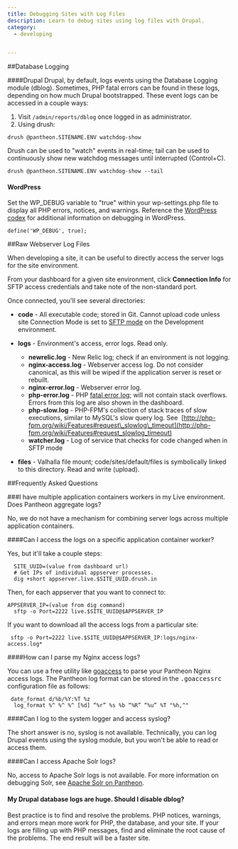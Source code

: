 ```yaml
---
title: Debugging Sites with Log Files
description: Learn to debug sites using log files with Drupal.
category:
  - developing


---
```


##Database Logging

####Drupal
Drupal, by default, logs events using the Database Logging module (dblog). Sometimes, PHP fatal errors can be found in these logs, depending on how much Drupal bootstrapped. These event logs can be accessed in a couple ways:  


1. Visit `/admin/reports/dblog` once logged in as administrator.
2. Using drush:  


```
drush @pantheon.SITENAME.ENV watchdog-show
```

Drush can be used to "watch" events in real-time; tail can be used to continuously show new watchdog messages until interrupted (Control+C).  


```
drush @pantheon.SITENAME.ENV watchdog-show --tail
```

#### WordPress

Set the WP_DEBUG variable to "true" within your wp-settings.php file to display all PHP errors, notices, and warnings. Reference the [WordPress codex](http://codex.wordpress.org/Debugging_in_WordPress) for additional information on debugging in WordPress.

```
define('WP_DEBUG', true);
```



##Raw Webserver Log Files

When developing a site, it can be useful to directly access the server logs for the site environment.  


From your dashboard for a given site environment, click **Connection Info** for SFTP access credentials and take note of the non-standard port.  

Once connected, you'll see several directories:

- **code** - All executable code; stored in Git. Cannot upload code unless site Connection Mode is set to [SFTP mode](/docs/articles/sites/code/developing-directly-with-sftp-mode/) on the Development environment.
- **logs** - Environment's access, error logs. Read only.
  - **newrelic.log** - New Relic log; check if an environment is not logging.
  - **nginx-access.log** - Webserver access log. Do not consider canonical, as this will be wiped if the application server is reset or rebuilt.
  - **nginx-error.log** - Webserver error log.
  - **php-error.log** - PHP [fatal error log](http://php.net/manual/en/book.errorfunc.php); will not contain stack overflows. Errors from this log are also shown in the dashboard.
  - **php-slow.log** - PHP-FPM's collection of stack traces of slow executions, similar to MySQL's slow query log. See  [http://php-fpm.org/wiki/Features#request\_slowlog\_timeout](http://php-fpm.org/wiki/Features#request_slowlog_timeout)
  - **watcher.log** - Log of service that checks for code changed when in SFTP mode

- **files** - Valhalla file mount; code/sites/default/files is symbolically linked to this directory. Read and write (upload).

##Frequently Asked Questions

###I have multiple application containers workers in my Live environment. Does Pantheon aggregate logs?

No, we do not have a mechanism for combining server logs across multiple application containers.

####Can I access the logs on a specific application container worker?

Yes, but it'll take a couple steps:

  ```
    SITE_UUID=(value from dashboard url)
    # Get IPs of individual appserver processes.
    dig +short appserver.live.$SITE_UUID.drush.in
  ```

Then, for each appserver that you want to connect to:

  ```
  APPSERVER_IP=(value from dig command)
    sftp -o Port=2222 live.$SITE_UUID@$APPSERVER_IP
  ```

If you want to download all the access logs from a particular site:

  ```
   sftp -o Port=2222 live.$SITE_UUID@$APPSERVER_IP:logs/nginx-access.log*
  ```

####How can I parse my Nginx access logs?

You can use a free utility like [goaccess](http://goaccess.prosoftcorp.com/) to parse your Pantheon Nginx access logs. The Pantheon log format can be stored in the <tt>.goaccessrc</tt> configuration file as follows:

  ```
   date_format d/%b/%Y:%T %z
    log_format %^ %^ %^ [%d] “%r” %s %b “%R” “%u” %T "%h,^"
  ```

####Can I log to the system logger and access syslog?

The short answer is no, syslog is not available. Technically, you can log Drupal events using the syslog module, but you won't be able to read or access them.

####Can I access Apache Solr logs?

No, access to Apache Solr logs is not available. For more information on debugging Solr, see [Apache Solr on Pantheon](/docs/articles/sites/apache-solr).

#### My Drupal database logs are huge. Should I disable dblog?

Best practice is to find and resolve the problems. PHP notices, warnings, and errors mean more work for PHP, the database, and your site. If your logs are filling up with PHP messages, find and eliminate the root cause of the problems. The end result will be a faster site.  
